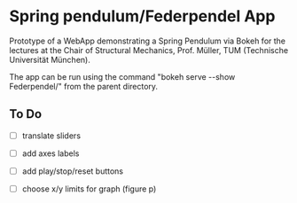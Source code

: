# Spring pendulum/Federpendel App

Prototype of a WebApp demonstrating a Spring Pendulum via Bokeh for the lectures at the Chair of Structural Mechanics, Prof. Müller, TUM (Technische Universität München).

The app can be run using the command "bokeh serve --show Federpendel/" from the parent directory.

## To Do
- [ ] translate sliders
- [ ] add axes labels
- [ ] add play/stop/reset buttons
- [ ] choose x/y limits for graph (figure p)

